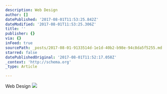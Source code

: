 ```yaml
---
description: Web Design
author: []
datePublished: '2017-08-01T11:53:25.842Z'
dateModified: '2017-08-01T11:53:25.306Z'
title: ''
publisher: {}
via: {}
inFeed: true
sourcePath: _posts/2017-08-01-9133514d-1e1d-40b2-b98e-94c8da5f5255.md
starred: false
datePublishedOriginal: '2017-08-01T11:52:17.058Z'
_context: 'http://schema.org'
_type: Article

---
```

Web Design
![](https://imgflo.herokuapp.com/graph/2b2431f8e7ba7b0/7282bab40c011dad385775bd11253700/croprotate.png?cropheight=2877&cropwidth=1023&degrees=0&input=https%3A%2F%2Fthe-grid-user-content.s3-us-west-2.amazonaws.com%2F592dc4b7-8a34-4bc7-b0a1-eaedd98f9f62.png&x=0&y=0)